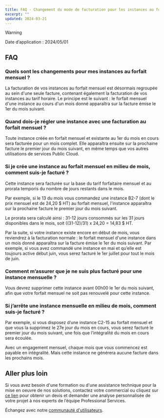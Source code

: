 ```yaml
---
title: FAQ - Changement du mode de facturation pour les instances au forfait mensuel
excerpt: ""
updated: 2024-03-21
---
```


> [!warning]
>
> Date d’application : 2024/05/01

## FAQ

### Quels sont les changements pour mes instances au forfait mensuel ?

La facturation de vos instances au forfait mensuel est désormais regroupée au sein d'une seule facture, contenant également la facturation de vos instances au tarif horaire. Le principe est le suivant : le forfait mensuel d'une instance au cours d'un mois donné apparaîtra sur la facture émise le 1er du mois suivant.

### Quand dois-je régler une instance avec une facturation au forfait mensuel ?

Toute instance créée en forfait mensuel et existante au 1er du mois en cours sera facturée pour un mois complet. Elle apparaîtra ensuite sur la prochaine facture le premier jour du mois suivant, en même temps que vos autres utilisations de services Public Cloud.

### Si je crée une instance au forfait mensuel en milieu de mois, comment suis-je facturé ?

Cette instance sera facturée sur la base du tarif forfaitaire mensuel et au prorata temporis du nombre de jours restants dans le mois.

Par exemple, si le 13 du mois vous commandez une instance B2-7 (dont le prix mensuel est de 24,20 $ HT) au forfait mensuel, l'instance apparaîtra sur la prochaine facture le premier jour du mois suivant.

Le prorata sera calculé ainsi : 31-12 jours consommés sur les 31 jours disponibles dans le mois, soit ((31-12)/31) x 24,20 = 14,83 $ HT.

Par la suite, si votre instance existe encore en début de mois, vous reviendrez à la facturation normale : le forfait mensuel d'une instance dans un mois donné apparaîtra sur la facture émise le 1er du mois suivant. Par exemple, si vous avez commandé une instance en mai et qu’elle est toujours active début juin, vous serez facturé le 1er juillet pour tout le mois de juin.

### Comment m’assurer que je ne suis plus facturé pour une instance mensuelle ?

Vous devrez supprimer cette instance avant 00h00 le 1er du mois suivant, afin que votre forfait mensuel ne soit pas renouvelé pour cette instance.

### Si j’arrête une instance mensuelle en milieu de mois, comment suis-je facturé ?

Par exemple, si vous disposez d’une instance C2-15 au forfait mensuel et que vous la supprimez le 27e jour du mois en cours, vous serez facturé le premier jour du mois suivant, une fois que l’intégralité du mois en cours sera écoulée.

Avec un engagement mensuel, chaque mois que vous commencez est payable en intégralité. Mais cette instance ne générera aucune facture dans les prochains mois.

## Aller plus loin <a name="go-further"></a>

Si vous avez besoin d'une formation ou d'une assistance technique pour la mise en oeuvre de nos solutions, contactez votre commercial ou cliquez sur [ce lien](/links/professional-services) pour obtenir un devis et demander une analyse personnalisée de votre projet à nos experts de l’équipe Professional Services.

Échangez avec notre [communauté d'utilisateurs](/links/community).
